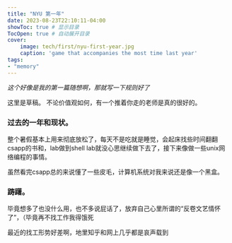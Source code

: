 ```yaml
---
title: "NYU 第一年"
date: 2023-08-23T22:10:11-04:00
showToc: true # 显示目录
TocOpen: true # 自动展开目录
cover:
    image: tech/first/nyu-first-year.jpg
    caption: 'game that accompanies the most time last year'
tags: 
- "memory"
---
```

*这个好像是我的第一篇随想啊，那就写一下规则好了*

这里是草稿。
不论价值观如何，有一个推着你走的老师是真的很好的。

### 过去的一年和现状。
整个暑假基本上用来彻底放松了，每天不是吃就是睡觉，会起床找些时间翻翻csapp的书和，lab做到shell lab就没心思继续做下去了，接下来像做一些unix网络编程的事情。

虽然看完csapp总的来说懂了一些皮毛，计算机系统对我来说还是像一个黑盒。


### 踌躇。
毕竟想多了也没什么用，也不多说屁话了，放弃自己心里所谓的“反卷文艺情怀了”，（毕竟再不找工作我得饿死

最近的找工形势好差啊，地里知乎和网上几乎都是哀声载到
